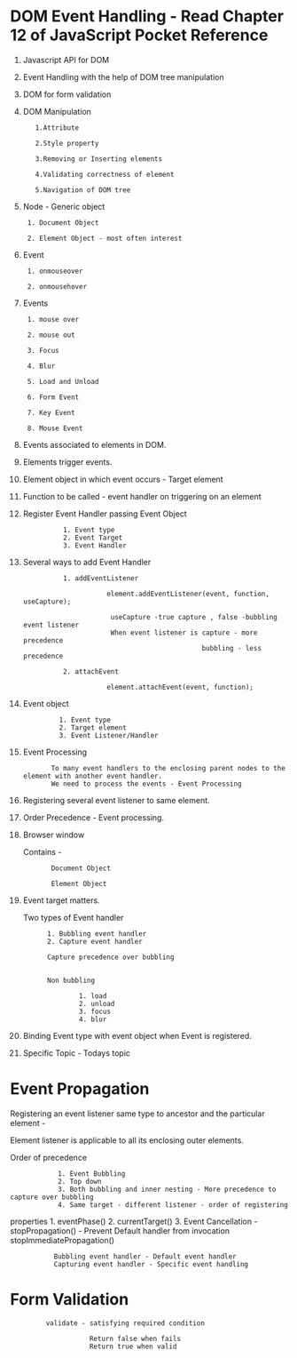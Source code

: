 
# DOM Event Handling - Read Chapter 12 of JavaScript Pocket Reference

1. Javascript API for DOM

2. Event Handling with the help of DOM tree manipulation

3. DOM for form validation 

4. DOM Manipulation
  
          1.Attribute
      
          2.Style property
      
          3.Removing or Inserting elements
      
          4.Validating correctness of element
      
          5.Navigation of DOM tree
 
 6. Node - Generic object 
      
         1. Document Object
         
         2. Element Object - most often interest 
 
 7. Event 
  
         1. onmouseover
         
         2. onmousehover 
         
         
 8. Events 
      
         1. mouse over
         
         2. mouse out
         
         3. Focus
         
         4. Blur
         
         5. Load and Unload
         
         6. Form Event 
         
         7. Key Event
         
         8. Mouse Event 
         
 
 9. Events associated to elements in DOM.

10. Elements trigger events.
 
11. Element object in which event occurs - Target element

12. Function to be called - event handler on triggering on an element

13. Register Event Handler passing Event Object

                  1. Event type
                  2. Event Target
                  3. Event Handler

14. Several ways to add Event Handler 
                
                  1. addEventListener
                            
                             element.addEventListener(event, function, useCapture);
                              
                              useCapture -true capture , false -bubbling event listener 
                              When event listener is capture - more precedence
                                                     bubbling - less precedence 
                             
                  2. attachEvent

                             element.attachEvent(event, function);

   
15. Event object 
        
                 1. Event type
                 2. Target element
                 3. Event Listener/Handler
 
 
16.  Event Processing 
               
                To many event handlers to the enclosing parent nodes to the element with another event handler.
                We need to process the events - Event Processing
 
 
17.  Registering several event listener to same element.

18.  Order Precedence - Event processing.

19.  Browser window 

     Contains - 
                
                Document Object
                
                Element Object
       
20. Event target matters.

    Two types of Event handler
    
              1. Bubbling event handler
              2. Capture event handler 
              
              Capture precedence over bubbling
              
              
              Non bubbling 
                
                      1. load
                      2. unload 
                      3. focus
                      4. blur 
              

21. Binding Event type with event object when Event is registered.

22. Specific Topic - Todays topic 

# Event Propagation 

Registering an event listener same type to ancestor and the particular element - 

Element listener is applicable to all its enclosing outer elements. 

Order of precedence 
 
                1. Event Bubbling
                2. Top down 
                3. Both bubbling and inner nesting - More precedence to capture over bubbling 
                4. Same target - different listener - order of registering 
                
 properties 
               1. eventPhase()
               2. currentTarget()
               3. Event Cancellation - stopPropagation() - Prevent Default handler from invocation
                                       stopImmediatePropagation()
                                   
               Bubbling event handler - Default event handler 
               Capturing event handler - Specific event handling 
               
 # Form Validation 
  
             validate - satisfying required condition
              
                        Return false when fails 
                        Return true when valid 
                        
                        
      
               

                
